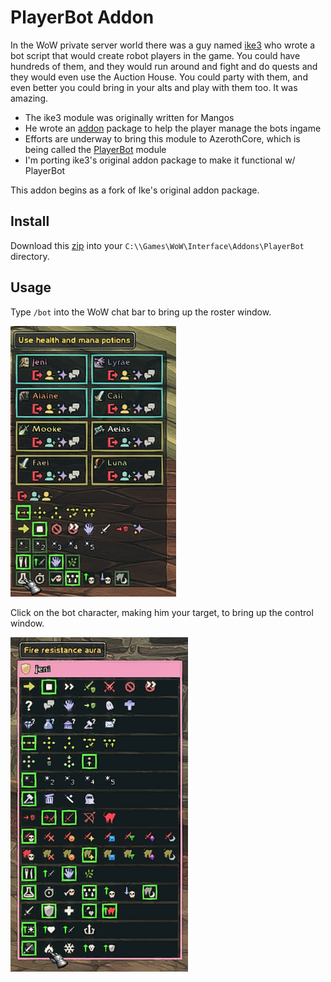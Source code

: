 # PlayerBot Addon

In the WoW private server world there was a guy named [ike3](http://ike3.github.io/mangosbot-docs/) who wrote a bot script that would create robot players in the game.  You could have hundreds of them, and they would run around and fight and do quests and they would even use the Auction House.  You could party with them, and even better you could bring in your alts and play with them too.  It was amazing.

- The ike3 module was originally written for Mangos
- He wrote an [addon](https://github.com/ike3/mangosbot-addon/tree/3.3.5a) package to help the player manage the bots ingame
- Efforts are underway to bring this module to AzerothCore, which is being called the [PlayerBot](https://github.com/ZhengPeiRu21/mod-playerbots) module
- I'm porting ike3's original addon package to make it functional w/ PlayerBot

This addon begins as a fork of Ike's original addon package.

## Install

Download this [zip](https://github.com/whipowill/wow-addon-playerbot/archive/master.zip) into your ``C:\\Games\WoW\Interface\Addons\PlayerBot`` directory.

## Usage

Type `/bot` into the WoW chat bar to bring up the roster window.

![Screenshot](screenshots/bot_roster.png)

Click on the bot character, making him your target, to bring up the control window.

![Screenshot](screenshots/bot_controls.png)